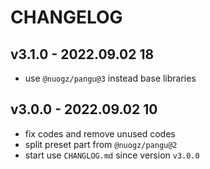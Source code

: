 # CHANGELOG

## v3.1.0 - 2022.09.02 18
* use `@nuogz/pangu@3` instead base libraries


## v3.0.0 - 2022.09.02 10
* fix codes and remove unused codes
* split preset part from `@nuogz/pangu@2`
* start use `CHANGLOG.md` since version `v3.0.0`
